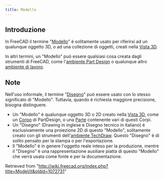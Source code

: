 ```yaml
---
title: Modello
---
```

## Introduzione

In FreeCAD il termine "[Modello](/Model "Model")" è solitamente usato per riferirsi ad un qualunque oggetto 3D, o ad una collezione di oggetti, creati nella [Vista 3D](/3D_view/it "3D view/it").

In altri termini, un "Modello" può essere qualsiasi cosa creata dagli strumenti di FreeCAD, come l'[ambiente Part Design](/PartDesign_Workbench/it "PartDesign Workbench/it") o qualunque altro [ambiente di lavoro](/Workbenches/it "Workbenches/it").

## Note

Nell'uso informale, il termine "[Disegno](/Drawing "Drawing")" può essere usato con lo stesso significato di "Modello". Tuttavia, quando è richiesta maggiore precisione, bisogna distinguere.

* Un "Modello" è qualunque oggetto 3D o 2D creato nella [Vista 3D](/3D_view/it "3D view/it"), come un [Corpo](/Body/it "Body/it") di PartDesign, o una [Parte](/Part "Part") contenente vari di questi Corpi.
* Un "Disegno" (Drawing in inglese e Disegno tecnico in italiano) è esclusivamente una proiezione 2D di questo "Modello", solitamente creato con gli strumenti dell'[ambiente TechDraw](/TechDraw_Workbench/it "TechDraw Workbench/it"). Questo "Disegno" è di solito pensato per la stampa o per l'esportazione.
* Il "Modello" è in genere l'oggetto reale inteso per la produzione, mentre il "Disegno" è una rappresentazione ausiliare piatta di questo "Modello" che verrà usata come fonte e per la documentazione.

Retrieved from "<http://wiki.freecad.org/index.php?title=Model/it&oldid=1072731>"